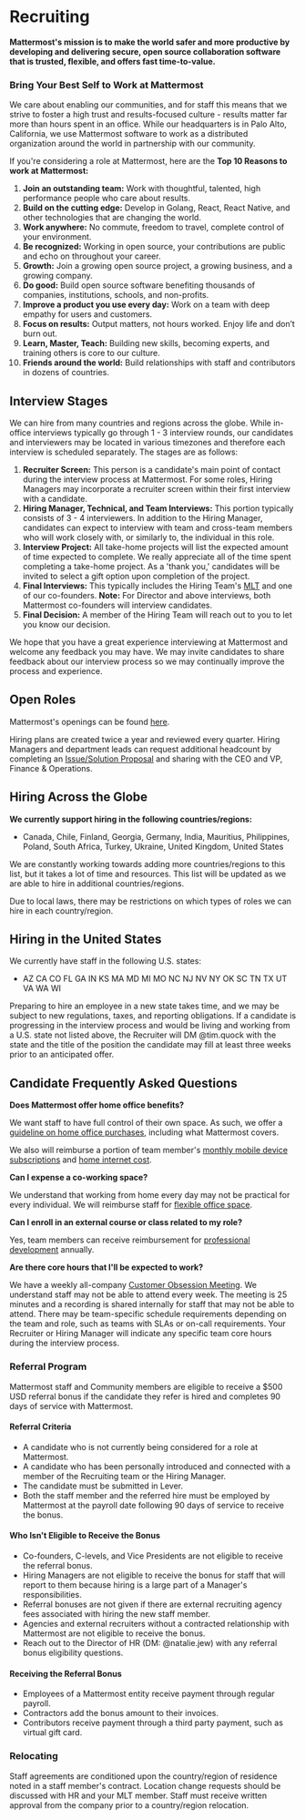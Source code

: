 # Recruiting

**Mattermost's mission is to make the world safer and more productive by developing and delivering secure, open source collaboration software that is trusted, flexible, and offers fast time-to-value.**  

### Bring Your Best Self to Work at Mattermost

We care about enabling our communities, and for staff this means that we strive to foster a high trust and results-focused culture - results matter far more than hours spent in an office. While our headquarters is in Palo Alto, California, we use Mattermost software to work as a distributed organization around the world in partnership with our community.

If you're considering a role at Mattermost, here are the **Top 10 Reasons to work at Mattermost:**

1. **Join an outstanding team:** Work with thoughtful, talented, high performance people who care about results.
2. **Build on the cutting edge:** Develop in Golang, React, React Native, and other technologies that are changing the world.
3. **Work anywhere:** No commute, freedom to travel, complete control of your environment.
4. **Be recognized:** Working in open source, your contributions are public and echo on throughout your career.
5. **Growth:** Join a growing open source project, a growing business, and a growing company.
6. **Do good:** Build open source software benefiting thousands of companies, institutions, schools, and non-profits.
7. **Improve a product you use every day:** Work on a team with deep empathy for users and customers.
8. **Focus on results:** Output matters, not hours worked. Enjoy life and don’t burn out.
9. **Learn, Master, Teach:** Building new skills, becoming experts, and training others is core to our culture.
10. **Friends around the world:** Build relationships with staff and contributors in dozens of countries.

## Interview Stages

We can hire from many countries and regions across the globe. While in-office interviews typically go through 1 - 3 interview rounds, our candidates and interviewers may be located in various timezones and therefore each interview is scheduled separately. The stages are as follows:

1. **Recruiter Screen:** This person is a candidate's main point of contact during the interview process at Mattermost. For some roles, Hiring Managers may incorporate a recruiter screen within their first interview with a candidate.
2. **Hiring Manager, Technical, and Team Interviews:** This portion typically consists of 3 - 4 interviewers. In addition to the Hiring Manager, candidates can expect to interview with team and cross-team members who will work closely with, or similarly to, the individual in this role.
3. **Interview Project:** All take-home projects will list the expected amount of time expected to complete. We really appreciate all of the time spent completing a take-home project. As a 'thank you,' candidates will be invited to select a gift option upon completion of the project.
4. **Final Interviews:** This typically includes the Hiring Team's [MLT](https://handbook.mattermost.com/company/about-mattermost/list-of-terms#mlt) and one of our co-founders. **Note:** For Director and above interviews, both Mattermost co-founders will interview candidates.
5. **Final Decision:** A member of the Hiring Team will reach out to you to let you know our decision.

We hope that you have a great experience interviewing at Mattermost and welcome any feedback you may have. We may invite candidates to share feedback about our interview process so we may continually improve the process and experience.

## Open Roles

Mattermost's openings can be found [here](https://mattermost.com/careers/).

Hiring plans are created twice a year and reviewed every quarter. Hiring Managers and department leads can request additional headcount by completing an [Issue/Solution Proposal](https://handbook.mattermost.com/operations/operations/issue-solution) and sharing with the CEO and VP, Finance & Operations.

## Hiring Across the Globe

**We currently support hiring in the following countries/regions:**

* Canada, Chile, Finland, Georgia, Germany, India, Mauritius, Philippines, Poland, South Africa, Turkey, Ukraine, United Kingdom, United States

We are constantly working towards adding more countries/regions to this list, but it takes a lot of time and resources. This list will be updated as we are able to hire in additional countries/regions.

Due to local laws, there may be restrictions on which types of roles we can hire in each country/region.

## Hiring in the United States

We currently have staff in the following U.S. states:

* AZ CA CO FL GA IN KS MA MD MI MO NC NJ NV NY OK SC TN TX UT VA WA WI

Preparing to hire an employee in a new state takes time, and we may be subject to new regulations, taxes, and reporting obligations. If a candidate is progressing in the interview process and would be living and working from a U.S. state not listed above, the Recruiter will DM @tim.quock with the state and the title of the position the candidate may fill at least three weeks prior to an anticipated offer.

## Candidate Frequently Asked Questions 

**Does Mattermost offer home office benefits?**

We want staff to have full control of their own space. As such, we offer a [guideline on home office purchases](https://handbook.mattermost.com/company/how-to-guides-for-staff/how-to-spend-company-money#home-office-guidelines), including what Mattermost covers.

We also will reimburse a portion of team member's [monthly mobile device subscriptions](https://handbook.mattermost.com/company/how-to-guides-for-staff/how-to-spend-company-money#mobile-device-policy) and [home internet cost](https://handbook.mattermost.com/company/how-to-guides-for-staff/how-to-spend-company-money#other-expenses).

**Can I expense a co-working space?**

We understand that working from home every day may not be practical for every individual. We will reimburse staff for [flexible office space](https://handbook.mattermost.com/company/how-to-guides-for-staff/how-to-spend-company-money#other-expenses).

**Can I enroll in an external course or class related to my role?**

Yes, team members can receive reimbursement for [professional development](https://handbook.mattermost.com/company/how-to-guides-for-staff/how-to-spend-company-money#other-expenses) annually.

**Are there core hours that I'll be expected to work?**

We have a weekly all-company [Customer Obsession Meeting](https://handbook.mattermost.com/operations/operations/company-cadence#customer-obsession-meeting-aka-com). We understand staff may not be able to attend every week. The meeting is 25 minutes and a recording is shared internally for staff that may not be able to attend. There may be team-specific schedule requirements depending on the team and role, such as teams with SLAs or on-call requirements. Your Recruiter or Hiring Manager will indicate any specific team core hours during the interview process.

### Referral Program

Mattermost staff and Community members are eligible to receive a $500 USD referral bonus if the candidate they refer is hired and completes 90 days of service with Mattermost.

#### Referral Criteria

* A candidate who is not currently being considered for a role at Mattermost.
* A candidate who has been personally introduced and connected with a member of the Recruiting team or the Hiring Manager.
* The candidate must be submitted in Lever.
* Both the staff member and the referred hire must be employed by Mattermost at the payroll date following 90 days of service to receive the bonus.

#### Who Isn't Eligible to Receive the Bonus

* Co-founders, C-levels, and Vice Presidents are not eligible to receive the referral bonus.
* Hiring Managers are not eligible to receive the bonus for staff that will report to them because hiring is a large part of a Manager's responsibilities.
* Referral bonuses are not given if there are external recruiting agency fees associated with hiring the new staff member.
* Agencies and external recruiters without a contracted relationship with Mattermost are not eligible to receive the bonus.
* Reach out to the Director of HR (DM: @natalie.jew) with any referral bonus eligibility questions.

#### Receiving the Referral Bonus

* Employees of a Mattermost entity receive payment through regular payroll.
* Contractors add the bonus amount to their invoices.
* Contributors receive payment through a third party payment, such as virtual gift card.

### Relocating

Staff agreements are conditioned upon the country/region of residence noted in a staff member's contract. Location change requests should be discussed with HR and your MLT member. Staff must receive written approval from the company prior to a country/region relocation.
